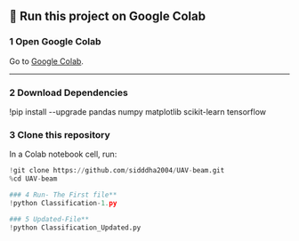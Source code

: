 ## 📌 Run this project on Google Colab

### 1 Open Google Colab
Go to [Google Colab](https://colab.research.google.com/).

---

###  2  Download Dependencies
!pip install --upgrade pandas numpy matplotlib scikit-learn tensorflow

### 3 Clone this repository
In a Colab notebook cell, run:
```python
!git clone https://github.com/sidddha2004/UAV-beam.git
%cd UAV-beam

### 4 Run- The First file**
!python Classification-1.py

### 5 Updated-File**
!python Classification_Updated.py

